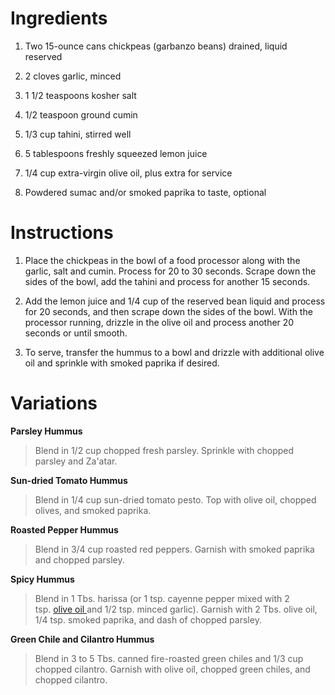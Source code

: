 Ingredients
===========

1.  Two 15-ounce cans chickpeas (garbanzo beans) drained, liquid
    reserved

2.  2 cloves garlic, minced

3.  1 1/2 teaspoons kosher salt

4.  1/2 teaspoon ground cumin

5.  1/3 cup tahini, stirred well

6.  5 tablespoons freshly squeezed lemon juice

7.  1/4 cup extra-virgin olive oil, plus extra for service

8.  Powdered sumac and/or smoked paprika to taste, optional

Instructions
============

1.  Place the chickpeas in the bowl of a food processor along with the
    garlic, salt and cumin. Process for 20 to 30 seconds. Scrape down
    the sides of the bowl, add the tahini and process for another 15
    seconds.

2.  Add the lemon juice and 1/4 cup of the reserved bean liquid and
    process for 20 seconds, and then scrape down the sides of the bowl.
    With the processor running, drizzle in the olive oil and process
    another 20 seconds or until smooth.

3.  To serve, transfer the hummus to a bowl and drizzle with additional
    olive oil and sprinkle with smoked paprika if desired.

Variations
==========

**Parsley Hummus**

> Blend in 1/2 cup chopped fresh parsley. Sprinkle with chopped parsley
> and Za'atar.

**Sun-dried Tomato Hummus**

> Blend in 1/4 cup sun-dried tomato pesto. Top with olive oil, chopped
> olives, and smoked paprika.

**Roasted Pepper Hummus**

> Blend in 3/4 cup roasted red peppers. Garnish with smoked paprika and
> chopped parsley.

**Spicy Hummus**

> Blend in 1 Tbs. harissa (or 1 tsp. cayenne pepper mixed with 2
> tsp. [olive
> oil ](http://www.vegetariantimes.com/article/healing-foods-extra-virgin-olive-oil/)and
> 1/2 tsp. minced garlic). Garnish with 2 Tbs. olive oil, 1/4 tsp.
> smoked paprika, and dash of chopped parsley.

**Green Chile and Cilantro Hummus**

> Blend in 3 to 5 Tbs. canned fire-roasted green chiles and 1/3 cup
> chopped cilantro. Garnish with olive oil, chopped green chiles, and
> chopped cilantro.
